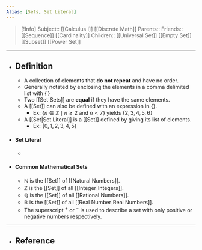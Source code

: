 ```yaml
---
Alias: [Sets, Set Literal]
---
```

> [!Info]
> Subject:: [[Calculus I]] [[Discrete Math]]
> Parents:: 
> Friends:: [[Sequence]]  [[Cardinality]]
> Children:: [[Universal Set]] [[Empty Set]] [[Subset]] [[Power Set]]
---
- ## Definition
	- A collection of elements that **do not repeat** and have no order.
	- Generally notated by enclosing the elements in a comma delimited list with $\{\,\}$
	- Two [[Set|Sets]] are **equal** if they have the same elements.
	- A [[Set]] can also be defined with an expression in $\{  \}$.
		- Ex: $\{ n \in \mathbb{Z}\mid n\geq 2 \text{ and }n<7 \}$ yields $\{ 2,3,4,5,6 \}$
	- A [[Set|Set Literal]] is a [[Set]] defined by giving its list of elements.
		- Ex: $\{ 0,1,2,3,4,5 \}$
- #### Set Literal
	- 
- #### Common Mathematical Sets
	- $\mathbb{N}$ is the [[Set]] of [[Natural Numbers]].
	- $\mathbb{Z}$ is the [[Set]] of all [[Integer|Integers]].
	- $\mathbb{Q}$ is the [[Set]] of all [[Rational Numbers]].
	- $\mathbb{R}$ is the [[Set]] of all [[Real Number|Real Numbers]].
	- The superscript $^+$ or $^-$ is used to describe a set with only positive or negative numbers respectively. 
---
- ## Reference